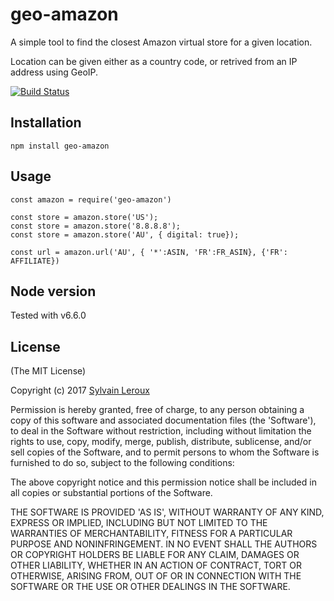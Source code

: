 # geo-amazon

A simple tool to find the closest Amazon virtual store
for a given location.

Location can be given either as a country code, or retrived
from an IP address using GeoIP.

[![Build Status](https://travis-ci.org/s-leroux/geo-amazon.png?branch=master)](https://travis-ci.org/s-leroux/geo-amazon)

## Installation

    npm install geo-amazon

## Usage

    const amazon = require('geo-amazon')

    const store = amazon.store('US');
    const store = amazon.store('8.8.8.8');
    const store = amazon.store('AU', { digital: true});

    const url = amazon.url('AU', { '*':ASIN, 'FR':FR_ASIN}, {'FR': AFFILIATE})

## Node version
Tested with v6.6.0
 
## License 

(The MIT License)

Copyright (c) 2017 [Sylvain Leroux](sylvain@chicoree.fr)

Permission is hereby granted, free of charge, to any person obtaining
a copy of this software and associated documentation files (the
'Software'), to deal in the Software without restriction, including
without limitation the rights to use, copy, modify, merge, publish,
distribute, sublicense, and/or sell copies of the Software, and to
permit persons to whom the Software is furnished to do so, subject to
the following conditions:

The above copyright notice and this permission notice shall be
included in all copies or substantial portions of the Software.

THE SOFTWARE IS PROVIDED 'AS IS', WITHOUT WARRANTY OF ANY KIND,
EXPRESS OR IMPLIED, INCLUDING BUT NOT LIMITED TO THE WARRANTIES OF
MERCHANTABILITY, FITNESS FOR A PARTICULAR PURPOSE AND NONINFRINGEMENT.
IN NO EVENT SHALL THE AUTHORS OR COPYRIGHT HOLDERS BE LIABLE FOR ANY
CLAIM, DAMAGES OR OTHER LIABILITY, WHETHER IN AN ACTION OF CONTRACT,
TORT OR OTHERWISE, ARISING FROM, OUT OF OR IN CONNECTION WITH THE
SOFTWARE OR THE USE OR OTHER DEALINGS IN THE SOFTWARE.

